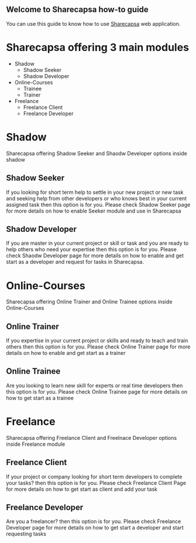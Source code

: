 ## Welcome to Sharecapsa how-to guide

You can use this guide to know how to use [Sharecapsa](https://sharecapsa.com) web application.

# Sharecapsa offering **3** main modules
* Shadow
  * Shadow Seeker
  * Shadow Developer
* Online-Courses
  * Trainee
  * Trainer
* Freelance
  * Freelance Client
  * Freelance Developer
  
# Shadow
Sharecapsa offering Shadow Seeker and Shaodw Developer options inside shadow
## Shadow Seeker
If you looking for short term help to settle in your new project or new task and seeking help from other developers or who knows best in your current assigned task then this option is for you. 
Please check Shadow Seeker page for more details on how to enable Seeker module and use in Sharecapsa
## Shadow Developer
If you are master in your current project or skill or task and you are ready to help others who need your expertise then this option is for you.
Please check Shaodw Developer page for more details on how to enable and get start as a developer and request for tasks in Sharecapsa.

# Online-Courses
Sharecapsa offering Online Trainer and Online Trainee options inside Online-Courses
## Online Trainer
If you expertise in your current project or skills and ready to teach and train others then this option is for you.
Please check Online Trainer page for more details on how to enable and get start as a trainer 
## Online Trainee
Are you looking to learn new skill for experts or real time developers then this option is for you.
Please check Online Trainee page for more details on how to get start as a trainee

# Freelance
Sharecapsa offering Freelance Client and Freelnace Developer options inside Freelance module
## Freelance Client
If your project or company looking for short term developers to complete your tasks? then this option is for you.
Please check Freelance Client Page for more details on how to get start as client and add your task
## Freelance Developer
Are you a freelancer? then this option is for you.
Please check Freelance Developer page for more details on how to get start a developer and start requesting tasks
